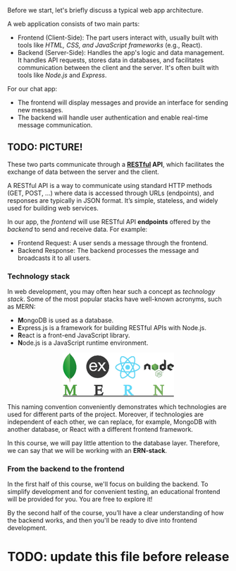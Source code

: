 Before we start, let's briefly discuss a typical web app architecture.

A web application consists of two main parts:
- Frontend (Client-Side): The part users interact with, usually built with tools like _HTML, CSS, and JavaScript frameworks_ (e.g., React).
- Backend (Server-Side): Handles the app's logic and data management.
  It handles API requests, stores data in databases, and facilitates communication between the client and the server. It's often built with tools like _Node.js_ and _Express_.

For our chat app:
- The frontend will display messages and provide an interface for sending new messages.
- The backend will handle user authentication and enable real-time message communication. 

## TODO: PICTURE!

These two parts communicate through a **[RESTful](https://en.wikipedia.org/wiki/REST) API**, which facilitates the exchange of data between the server and the client.

A RESTful API is a way to communicate using standard HTTP methods (GET, POST, ...) where data is accessed through URLs (endpoints), 
and responses are typically in JSON format. It’s simple, stateless, and widely used for building web services.

In our app, the _frontend_ will use RESTful API **endpoints** offered by the _backend_ to send and receive data. For example:
- Frontend Request: A user sends a message through the frontend.
- Backend Response: The backend processes the message and broadcasts it to all users.

### Technology stack
In web development, you may often hear such a concept as _technology stack_. Some of the most popular stacks have well-known acronyms, such as MERN:
- **M**ongoDB is used as a database.
- **E**xpress.js is a framework for building RESTful APIs with Node.js.
- **R**eact is a front-end JavaScript library.
- **N**ode.js is a JavaScript runtime environment.

<div style="background-color: gray; text-align: center; width:50%; margin: 0 auto;">
<img src="images/mern.png">
</div>

This naming convention conveniently demonstrates which technologies are used for different parts of the project.
Moreover, if technologies are independent of each other, we can replace, for example, MongoDB with another database, 
or React with a different frontend framework.

In this course, we will pay little attention to the database layer. 
Therefore, we can say that we will be working with an **ERN-stack**.

### From the backend to the frontend
In the first half of this course, we'll focus on building the backend.
To simplify development and for convenient testing, an educational frontend will be provided for you. You are free to explore it! 

By the second half of the course, you’ll have a clear understanding of how the backend works, and then you'll be ready to dive into frontend development.

# TODO: update this file before release

<style>
img {
  display: inline !important;
}
</style>
